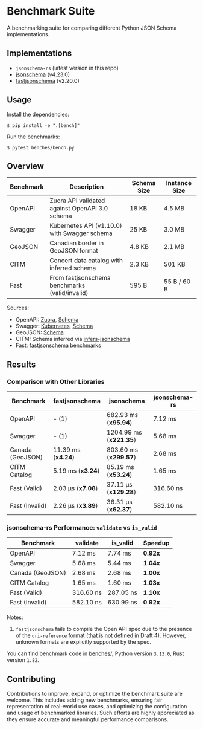 # Benchmark Suite

A benchmarking suite for comparing different Python JSON Schema implementations.

## Implementations

- `jsonschema-rs` (latest version in this repo)
- [jsonschema](https://pypi.org/project/jsonschema/) (v4.23.0)
- [fastjsonschema](https://pypi.org/project/fastjsonschema/) (v2.20.0)

## Usage

Install the dependencies:

```console
$ pip install -e ".[bench]"
```

Run the benchmarks:

```console
$ pytest benches/bench.py
```

## Overview

| Benchmark     | Description                                    | Schema Size | Instance Size |
|----------|------------------------------------------------|-------------|---------------|
| OpenAPI  | Zuora API validated against OpenAPI 3.0 schema | 18 KB       | 4.5 MB        |
| Swagger  | Kubernetes API (v1.10.0) with Swagger schema   | 25 KB       | 3.0 MB        |
| GeoJSON  | Canadian border in GeoJSON format              | 4.8 KB      | 2.1 MB        |
| CITM     | Concert data catalog with inferred schema      | 2.3 KB      | 501 KB        |
| Fast     | From fastjsonschema benchmarks (valid/invalid) | 595 B       | 55 B / 60 B   |

Sources:
- OpenAPI: [Zuora](https://github.com/APIs-guru/openapi-directory/blob/1afd351ddf50e050acdb52937a819ef1927f417a/APIs/zuora.com/2021-04-23/openapi.yaml), [Schema](https://spec.openapis.org/oas/3.0/schema/2021-09-28)
- Swagger: [Kubernetes](https://raw.githubusercontent.com/APIs-guru/openapi-directory/master/APIs/kubernetes.io/v1.10.0/swagger.yaml), [Schema](https://github.com/OAI/OpenAPI-Specification/blob/main/schemas/v2.0/schema.json)
- GeoJSON: [Schema](https://geojson.org/schema/FeatureCollection.json)
- CITM: Schema inferred via [infers-jsonschema](https://github.com/Stranger6667/infers-jsonschema)
- Fast: [fastjsonschema benchmarks](https://github.com/horejsek/python-fastjsonschema/blob/master/performance.py#L15)

## Results

### Comparison with Other Libraries

| Benchmark     | fastjsonschema | jsonschema    | jsonschema-rs |
|---------------|----------------|---------------|----------------|
| OpenAPI       | - (1)          | 682.93 ms (**x95.94**) | 7.12 ms     |
| Swagger       | - (1)          | 1204.99 ms (**x221.35**)| 5.68 ms     |
| Canada (GeoJSON) | 11.39 ms (**x4.24**)  | 803.60 ms (**x299.57**) | 2.68 ms |
| CITM Catalog  | 5.19 ms (**x3.24**)   | 85.19 ms (**x53.24**) | 1.65 ms  |
| Fast (Valid)  | 2.03 µs (**x7.08**)   | 37.11 µs (**x129.28**) | 316.60 ns  |
| Fast (Invalid)| 2.26 µs (**x3.89**)   | 36.31 µs (**x62.37**) | 582.10 ns  |

### jsonschema-rs Performance: `validate` vs `is_valid`

| Benchmark     | validate   | is_valid   | Speedup |
|---------------|------------|------------|---------|
| OpenAPI       | 7.12 ms    | 7.74 ms    | **0.92x**   |
| Swagger       | 5.68 ms    | 5.44 ms    | **1.04x**   |
| Canada (GeoJSON) | 2.68 ms | 2.68 ms    | **1.00x**   |
| CITM Catalog  | 1.65 ms    | 1.60 ms    | **1.03x**   |
| Fast (Valid)  | 316.60 ns  | 287.05 ns  | **1.10x**   |
| Fast (Invalid)| 582.10 ns  | 630.99 ns  | **0.92x**   |

Notes:

1. `fastjsonschema` fails to compile the Open API spec due to the presence of the `uri-reference` format (that is not defined in Draft 4). However, unknown formats are explicitly supported by the spec.

You can find benchmark code in [benches/](benches/), Python version `3.13.0`, Rust version `1.82`.

## Contributing

Contributions to improve, expand, or optimize the benchmark suite are welcome. This includes adding new benchmarks, ensuring fair representation of real-world use cases, and optimizing the configuration and usage of benchmarked libraries. Such efforts are highly appreciated as they ensure accurate and meaningful performance comparisons.
